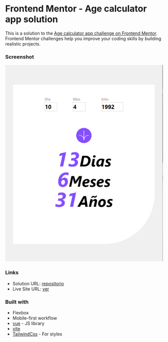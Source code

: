 # Frontend Mentor - Age calculator app solution

This is a solution to the [Age calculator app challenge on Frontend Mentor](https://www.frontendmentor.io/challenges/age-calculator-app-dF9DFFpj-Q). Frontend Mentor challenges help you improve your coding skills by building realistic projects. 




### Screenshot

![](./calculadora.png)




### Links

- Solution URL: [repositorio](https://github.com/Breynersmith/calculadora-de-edad.git)
- Live Site URL: [ver](https://breynersmith.github.io/calculadora-de-edad/)


### Built with

- Flexbox
- Mobile-first workflow
- [vue](https://vuejs.org/) - JS library
- [vite](https://vite.org/) 
- [TailwindCss](https://tailwindcss.com/) - For styles


